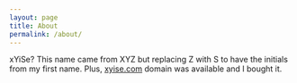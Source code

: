 ```yaml
---
layout: page
title: About
permalink: /about/
---
```


xYiSe? This name came from XYZ but replacing Z with S to have the initials from my first name. Plus, [xyise.com](//xyise.com) domain was available and I bought it. 


<!-- This is the base Jekyll theme. You can find out more info about customizing your Jekyll theme, as well as basic Jekyll usage documentation at [jekyllrb.com](https://jekyllrb.com/)

You can find the source code for Minima at GitHub:
[jekyll][jekyll-organization] /
[minima](https://github.com/jekyll/minima)

You can find the source code for Jekyll at GitHub:
[jekyll][jekyll-organization] /
[jekyll](https://github.com/jekyll/jekyll)


[jekyll-organization]: https://github.com/jekyll -->
